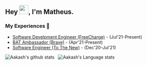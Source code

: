 ## Hey <img src="https://github.com/TheDudeThatCode/TheDudeThatCode/blob/master/Assets/Hi.gif" width="29px">, I'm Matheus.
<!--
**isupersky/isupersky** is a ✨ _special_ ✨ repository because its `README.md` (this file) appears on your GitHub profile.
Here are some ideas to get you started:
- 🔭 I’m currently working on ...
- 🌱 I’m currently learning ...
- 👯 I’m looking to collaborate on ...
- 🤔 I’m looking for help with ...
- 💬 Ask me about ...
- 📫 How to reach me: ...
- 😄 Pronouns: ...
- ⚡ Fun fact: ...
-->
### My Experiences 🙌
- [Software Develpment Engineer (FreeCharge)](https://www.freecharge.in/) - (Jul'21-Present)
- [BAT Ambassador (Brave)](https://brave.com/) - (Apr'21-Present)
- [Software Engineer (To The New)](https://www.tothenew.com/) - (Dec'20-Jul'21)

![Aakash's github stats](https://github-readme-stats.vercel.app/api?username=MatheusMoraes66&show_icons=true&hide_border=true)&nbsp;&nbsp;
![Aakash's Language stats](https://github-readme-stats-eight-theta.vercel.app/api/top-langs/?username=MatheusMoraes66&layout=compact&langs_count=8&hide_border=true)
<br />
